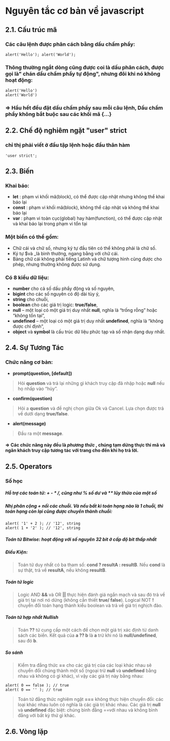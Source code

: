 # Nguyên tắc cơ bản về javascript
## 2.1. Cấu trúc mã
### Các câu lệnh được phân cách bằng dấu chấm phẩy:
~~~
alert('Hello'); alert('World');
~~~
### Thông thường ngắt dòng cũng được coi là dấu phân cách, được gọi là" chán dấu chấm phẩy tự động", nhưng đôi khi nó không hoạt động:
~~~
alert('Hello')
alert('World')
~~~
### => Hầu hết đều đặt dấu chấm phẩy sau mỗi câu lệnh, Dấu chấm phẩy không bắt buộc sau các khối mã {...}
## 2.2. Chế độ nghiêm ngặt "user" strict
### chỉ thị phải viết ở đầu tập lệnh hoặc đầu thân hàm
~~~
'user strict';
~~~
## 2.3. Biến
### Khai báo:
* **let** : phạm vi khối mã(block), có thể được cập nhật nhưng không thể khai báo lại
* **const** : phạm vi khối mã(block), không thể cập nhật và không thể khai báo lại
* **var** : phạm vi toàn cục(global) hay hàm(function), có thể được cập nhật và khai báo lại trong phạm vi tổn tại

### Một biến có thể gồm:
* Chữ cái và chữ số, nhưng ký tự đầu tiên có thể không phải là chữ số.
* Ký tự $và _là bình thường, ngang bằng với chữ cái.
* Bảng chữ cái không phải tiếng Latinh và chữ tượng hình cũng được cho phép, nhưng thường không được sử dụng.
### Có 8 kiểu dữ liệu:
* **number** cho cả số dấu phẩy động và số nguyên,
* **bigint** cho các số nguyên có độ dài tùy ý,
* **string** cho chuỗi,
* **boolean** cho các giá trị logic: **true/false**,
* **null** – một loại có một giá trị duy nhất **null**, nghĩa là “trống rỗng” hoặc “không tồn tại”,
* **undefined** – một loại có một giá trị duy nhất **undefined**, nghĩa là “không được chỉ định”,
* **object** và **symbol** là cấu trúc dữ liệu phức tạp và số nhận dạng duy nhất.
## 2.4. Sự Tương Tác
### Chức năng cơ bản:
* **prompt(question, [default])**
> Hỏi **question** và trả lại những gì khách truy cập đã nhập hoặc **null** nếu họ nhấp vào “hủy”.

* **confirm(question)**
> Hỏi a **question** và đề nghị chọn giữa Ok và Cancel. Lựa chọn được trả về dưới dạng **true/false**.

* **alert(message)**
> Đầu ra một **message**.
#### => Các chức năng này đều là *phương thức* , chúng tạm dừng thực thi mã và ngăn khách truy cập tương tác với trang cho đến khi họ trả lời.

## 2.5. Operators
### Số học
##### Hỗ trợ các toán tử: + - * /, cũng như % số dư và ** lũy thừa của một số
##### Nhị phân cộng + nối các chuỗi. Và nếu bất kì toán hạng nào là 1 chuỗi, thì toán hạng còn lại cũng được chuyển thành chuỗi:
~~~
alert( '1' + 2 ); // '12', string
alert( 1 + '2' ); // '12', string
~~~

##### Toán tử Bitwise: hoạt động với số nguyên 32 bit ở cấp độ bit thấp nhất
##### Điều Kiện:
> Toán tử duy nhất có ba tham số: **cond ? resultA : resultB**. Nếu **cond** là sự thật, trả về **resultA**, nếu không **resultB**.
##### Toán tử logic 
> Logic AND **&&** và OR **||** thực hiện đánh giá ngắn mạch và sau đó trả về giá trị tại nơi nó dừng (không cần thiết **true/ false**). Logical NOT **!** chuyển đổi toán hạng thành kiểu boolean và trả về giá trị nghịch đảo.

##### Toán tử hợp nhất Nullish
> Toán **??** tử cung cấp một cách để chọn một giá trị xác định từ danh sách các biến. Kết quả của **a ?? b** là **a** trừ khi nó là **null/undefined**, sau đó **b**.

##### So sánh
> Kiểm tra đẳng thức **==** cho các giá trị của các loại khác nhau sẽ chuyển đổi chúng thành một số (ngoại trừ **null** và **undefined** bằng nhau và không có gì khác), vì vậy các giá trị này bằng nhau:
~~~
alert( 0 == false ); // true
alert( 0 == '' ); // true
~~~
> Toán tử đẳng thức nghiêm ngặt **===** không thực hiện chuyển đổi: các loại khác nhau luôn có nghĩa là các giá trị khác nhau.
> Các giá trị **null** và **undefined** đặc biệt: chúng bình đẳng ==với nhau và không bình đẳng với bất kỳ thứ gì khác.
## 2.6. Vòng lặp